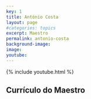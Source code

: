 ```yaml
---
key: 1
title: António Costa
layout: page
#categories: topics
excerpt: Maestro
permalink: antonio-costa
background-image: 
image: 
youtube: 
--- 
```

{% include youtube.html %}


## Currículo do Maestro


